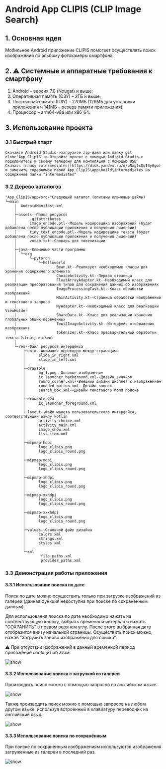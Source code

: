 # Android App CLIPIS (CLIP Image Search)

## 1. Основная идея
Мобильное Android приложение CLIPIS помогает осуществлять поиск изображений по альбому фотокамеры смартфона. 

## 2. ⚠️ Системные и аппаратные требования к смартфону
1.	Android – версия 7.0 (Nougat) и выше;
2.	Оперативная память (ОЗУ) – 2ГБ и выше;
3.	Постоянная память (ПЗУ) – 270MБ (129МБ для установки приложения и 141МБ – резерв памяти приложения);
4.	Процессор – arm64-v8a или x86_64. 

## 3. Использование проекта
### 3.1 Быстрый старт 

```
Скачайте Android Studio->загрузите zip-файл или папку git clone'App_ClipIS'-> Откройте проект с помощью Android Studio-> подключитесь к своему телефону для компиляции с помощью USB
Скачать [папку intermediates](https://disk.yandex.ru/d/pNxglxQqI4y6gw) и заменить содержимое папки App_ClipIS\app\build\intermediates на содержимое папки "intermediates"
```

### 3.2 Дерево каталогов

```
"App_ClipIS/app/src/"Следующий каталог (описаны ключевые файлы)
└─main
    │  AndroidManifest.xml
    │  
    ├─assets--Папка ресурсов
    │      .gitattributes
    │      image_encode.ptl--Модель кодировщика изображений (будет добавлена после публикации приложения и получения лицензии)
    │      tiny_text_encode.ptl--Модель кодировщика текста (будет добавлена после публикации приложения и получения лицензии)
    │      vocab.txt--Словарь для токенизации
    │      
    ├─java--Ключевые части программы
    │  └─org
    │      └─pytorch
    │          └─helloworld
    │                  Bean.kt--Реализует необходимые классы для хранения содержимого элемента
    │                  ChoiceActivity.kt--Первая страница
    │                  FloatArrayAdapter.kt--Необходимый класс для реализации преобразования типов для сохранения данных об изображениях
    │                  ImageProcessingTask.kt--Класс обработки изображений
    │                  MainActivity.kt--Страница обработки изображений и текстового запроса
    │                  MyAdapter.kt--Необходимый класс для реализации ViewHolder
    │                  ShareData.kt--Класс для реализации хранения глобальных общих переменных
    │                  Text2ImageActivity.kt--Интерфейс отображения изображения
    │                  Tokenizer.kt--Класс предварительной обработки текста（string->token）
    │                  
    └─res--Файл ресурсов интерфейса
        ├─anim--Анимация переходов между страницами
        │      slide_in_right.xml
        │      slide_in_left.xml
        │      
        ├─drawable
        │      bg_1.png--Фоновое изображение
        │      ic_launcher_background.xml--Дизайн значков
        │      round_corner.xml--Внешний дизайн дисплея с изображением
        │      rounded_button.xml--Дизайн кнопок
        │      search_box.xml--Дизайн текстового поля поиска
        │      
        ├─drawable-v24
        │      ic_launcher_foreground.xml
        │      
        ├─layout--Файл макета пользовательского интерфейса, соответствующий файлу kotlin
        │      activity_choice.xml
        │      activity_main.xml
        │      image_show.xml
        │      list_item.xml
        │      
        ├─mipmap-hdpi
        │      logo_clipis.png
        │      logo_clipis_round.png
        │      
        ├─mipmap-mdpi
        │      logo_clipis.png
        │      logo_clipis_round.png
        │      
        ├─mipmap-xhdpi
        │      logo_clipis.png
        │      logo_clipis_round.png
        │      
        ├─mipmap-xxhdpi
        │      logo_clipis.png
        │      logo_clipis_round.png
        │      
        ├─mipmap-xxxhdpi
        │      logo_clipis.png
        │      logo_clipis_round.png
        │      
        ├─values--Основной файл дизайна
        │      colors.xml
        │      strings.xml
        │      styles.xml
        │      
        └─xml
                file_paths.xml
                provider_paths.xml
```

### 3.3 Демонстрация работы приложения

#### 3.3.1 Использование поиска по дате
Поиск по дате можно осуществить только при загрузке изображений из галереи (данная функция недоступна при поиске по сохраненным данным).

Для использования поиска по дате необходимо нажать на соотвествующую кнопку, выбрать временной интервал и нажать "СОХРАНИТЬ" в правом верхнем углу. После этого выбранная дата отобразится внизу начальной страницы. Осуществить поиск можно, нажав "Загрузить заново изображения для поиска".

⚠️ При отсуствии изображений в данный временной период приложение сообщит об этом.

![show](data_search.gif)

#### 3.3.2 Использование поиска с загрузкой из галереи
Производить поиск можно с помощью запросов на английском языке.

![show](load_search_en.gif) 

Также производить поиск можно с помощью запросов на любом другом языке, используя встроенный в клавиатуру переводчик на английский язык.

![show](load_search_ru.gif)
#### 3.3.3 Использование поиска по сохранённым 
При поиске по сохраненным изображениям используются изображения загруженные из галереи в последний раз.

![show](save_search.gif) 
